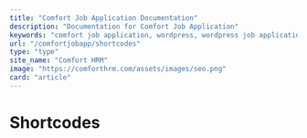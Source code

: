 ```yaml
---
title: "Comfort Job Application Documentation"
description: "Documentation for Comfort Job Application"
keywords: "comfort job application, wordpress, wordpress job application plugin, plugin"
url: "/comfortjobapp/shortcodes"
type: "type"
site_name: "Comfort HRM"
image: "https://comforthrm.com/assets/images/seo.png"
card: "article"
---
```

# Shortcodes


